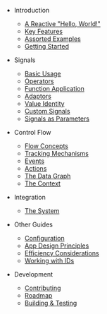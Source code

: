 - Introduction

  - [A Reactive "Hello, World!"](reactive-hello.md)
  - [Key Features](key-features.md)
  - [Assorted Examples](assorted-examples.md)
  - [Getting Started](getting-started.md)

- Signals

  - [Basic Usage](basic-signals.md)
  - [Operators](signal-operators.md)
  - [Function Application](function-application.md)
  - [Adaptors](signal-adaptors.md)
  - [Value Identity](value-identity.md)
  - [Custom Signals](custom-signals.md)
  - [Signals as Parameters](signals-as-parameters.md)

- Control Flow

  - [Flow Concepts](flow-concepts.md)
  - [Tracking Mechanisms](tracking-mechanisms.md)
  - [Events](events.md)
  - [Actions](actions.md)
  - [The Data Graph](the-data-graph.md)
  - [The Context](the-context.md)

- Integration

  - [The System](the-system.md)

- Other Guides

  - [Configuration](configuration.md)
  - [App Design Principles](app-design.md)
  - [Efficiency Considerations](efficiency.md)
  - [Working with IDs](working-wid-ids.md)

- Development

  - [Contributing](contributing.md)
  - [Roadmap](roadmap.md)
  - [Building & Testing](building-and-testing.md)
